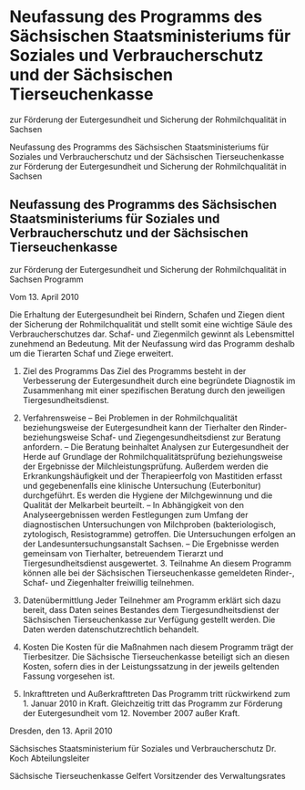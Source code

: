 # Neufassung des Programms des Sächsischen Staatsministeriums für Soziales und Verbraucherschutz und der Sächsischen Tierseuchenkasse 
zur Förderung der Eutergesundheit und Sicherung der Rohmilchqualität in Sachsen 


Neufassung des Programms des Sächsischen Staatsministeriums für Soziales und Verbraucherschutz und der Sächsischen Tierseuchenkasse zur Förderung der Eutergesundheit und Sicherung der Rohmilchqualität in Sachsen

## Neufassung des Programms des Sächsischen Staatsministeriums für Soziales und Verbraucherschutz und der Sächsischen Tierseuchenkasse 
zur Förderung der Eutergesundheit und Sicherung der Rohmilchqualität in Sachsen 
 Programm

Vom 13. April 2010

Die Erhaltung der Eutergesundheit bei Rindern, Schafen und Ziegen dient der Sicherung der Rohmilchqualität und stellt somit eine wichtige Säule des Verbraucherschutzes dar. Schaf- und Ziegenmilch gewinnt als Lebensmittel zunehmend an Bedeutung. Mit der Neufassung wird das Programm deshalb um die Tierarten Schaf und Ziege erweitert.

1. Ziel des Programms Das Ziel des Programms besteht in der Verbesserung der Eutergesundheit durch eine begründete Diagnostik im Zusammenhang mit einer spezifischen Beratung durch den jeweiligen Tiergesundheitsdienst.

2. Verfahrensweise – Bei Problemen in der Rohmilchqualität beziehungsweise der Eutergesundheit kann der Tierhalter den Rinder- beziehungsweise Schaf- und Ziegengesundheitsdienst zur Beratung anfordern. – Die Beratung beinhaltet Analysen zur Eutergesundheit der Herde auf Grundlage der Rohmilchqualitätsprüfung beziehungsweise der Ergebnisse der Milchleistungsprüfung. Außerdem werden die Erkrankungshäufigkeit und der Therapieerfolg von Mastitiden erfasst und gegebenenfalls eine klinische Untersuchung (Euterbonitur) durchgeführt. Es werden die Hygiene der Milchgewinnung und die Qualität der Melkarbeit beurteilt. – In Abhängigkeit von den Analyseergebnissen werden Festlegungen zum Umfang der diagnostischen Untersuchungen von Milchproben (bakteriologisch, zytologisch, Resistogramme) getroffen. Die Untersuchungen erfolgen an der Landesuntersuchungsanstalt Sachsen. – Die Ergebnisse werden gemeinsam von Tierhalter, betreuendem Tierarzt und Tiergesundheitsdienst ausgewertet. 3. Teilnahme An diesem Programm können alle bei der Sächsischen Tierseuchenkasse gemeldeten Rinder-, Schaf- und Ziegenhalter freiwillig teilnehmen.

4. Datenübermittlung Jeder Teilnehmer am Programm erklärt sich dazu bereit, dass Daten seines Bestandes dem Tiergesundheitsdienst der Sächsischen Tierseuchenkasse zur Verfügung gestellt werden. Die Daten werden datenschutzrechtlich behandelt.

5. Kosten Die Kosten für die Maßnahmen nach diesem Programm trägt der Tierbesitzer. Die Sächsische Tierseuchenkasse beteiligt sich an diesen Kosten, sofern dies in der Leistungssatzung in der jeweils geltenden Fassung vorgesehen ist.

6. Inkrafttreten und Außerkrafttreten Das Programm tritt rückwirkend zum 1. Januar 2010 in Kraft. Gleichzeitig tritt das Programm zur Förderung der Eutergesundheit vom 12. November 2007 außer Kraft.

Dresden, den 13. April 2010

Sächsisches Staatsministerium 
           für Soziales und Verbraucherschutz 
           Dr. Koch 
           Abteilungsleiter

Sächsische Tierseuchenkasse 
           Gelfert 
           Vorsitzender des Verwaltungsrates

